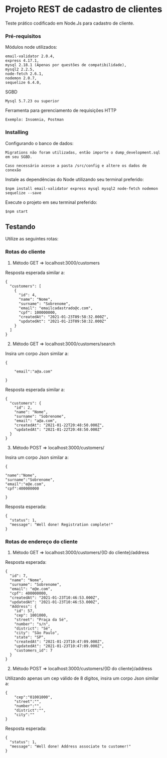 # Projeto REST de cadastro de clientes

Teste prático codificado em Node.Js para cadastro de cliente.

### Pré-requisitos

Módulos node utilizados:

``` 
email-validator 2.0.4,
express 4.17.1,
mysql 2.18.1 (Apenas por questões de compatibilidade),
mysql2 2.2.5,
node-fetch 2.6.1,
nodemon 2.0.7,
sequelize 6.4.0,
```

SGBD

```
Mysql 5.7.23 ou superior
```

Ferramenta para gerenciamento de requisições HTTP

```
Exemplo: Insomnia, Postman
```

### Installing

Configurando o banco de dados:

```
Migrations não foram utilizadas, então importe o dump_development.sql em seu SGBD.

Caso necessário acesse a pasta /src/config e altere os dados de conexão
```

Instale as dependências do Node utilizando seu terminal preferido:

```
$npm install email-validator express mysql mysql2 node-fetch nodemon sequelize --save
```

Execute o projeto em seu terminal preferido:

```
$npm start
```

## Testando

Utilize as seguintes rotas:

### Rotas do cliente

1.  Método GET =>  localhost:3000/customers

Resposta esperada similar a:

```
{
  "customers": [
    {
      "id": 4,
      "name": "Nome",
      "surname": "Sobrenome",
      "email": "emailcadastrado@c.com",
      "cpf": 100000000,
      "createdAt": "2021-01-23T09:58:32.000Z",
      "updatedAt": "2021-01-23T09:58:32.000Z"
    }
  ]
}
```
2. Método GET => localhost:3000/customers/search

Insira um corpo Json similar a:

```
{
	
	"email":"a@a.com"
	
}
```

Resposta esperada similar a:

```
{
  "customers": {
    "id": 2,
    "name": "Nome",
    "surname": "Sobrenome",
    "email": "a@a.com",
    "createdAt": "2021-01-22T20:48:50.000Z",
    "updatedAt": "2021-01-22T20:48:50.000Z"
  }
}
```

3. Método POST => localhost:3000/customers/

Insira um corpo Json similar a:

```
{

"name":"Nome",
"surname":"Sobrenome",
"email":"e@e.com",
"cpf":400000000

}
```

Resposta esperada:

```
{
  "status": 1,
  "message": "Well done! Registration complete!"
}
```

### Rotas de endereço do cliente

1. Método GET => localhost:3000/customers/{ID do cliente}/address

Resposta esperada:

```
{
  "id": 7,
  "name": "Nome",
  "surname": "Sobrenome",
  "email": "e@e.com",
  "cpf": 400000000,
  "createdAt": "2021-01-23T10:46:53.000Z",
  "updatedAt": "2021-01-23T10:46:53.000Z",
  "Address": {
    "id": 57,
    "cep": 1001000,
    "street": "Praça da Sé",
    "number": "s/n",
    "district": "Sé",
    "city": "São Paulo",
    "state": "SP",
    "createdAt": "2021-01-23T10:47:09.000Z",
    "updatedAt": "2021-01-23T10:47:09.000Z",
    "customers_id": 7
  }
}
```

2. Método POST => localhost:3000/customers/{ID do cliente}/address

Utilizando apenas um cep válido de 8 dígitos, insira um corpo Json similar a:

```
{
	"cep":"01001000",
	"street":"",
	"number":"",
	"district":"",
	"city":""
}
```
Resposta esperada:

```
{
  "status": 1,
  "message": "Well done! Address associate to customer!"
}
```